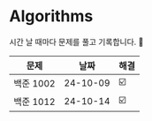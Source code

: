 # Algorithms

시간 날 때마다 문제를 풀고 기록합니다. 🐤


| 문제 | 날짜 | 해결 |
|---|---|---|
| 백준 1002 | 24-10-09 | ☑️ |
| 백준 1012 | 24-10-14 | ☑️ |
